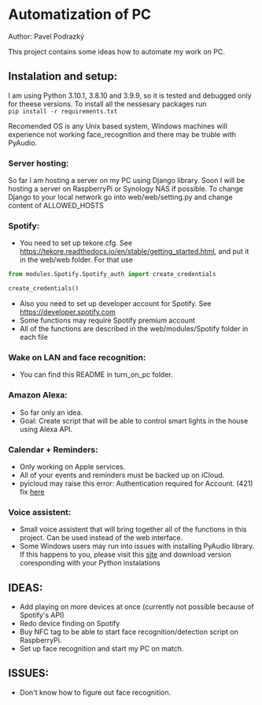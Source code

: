 # Automatization of PC
Author: Pavel Podrazký

This project contains some ideas how to automate my work on PC.

## Instalation and setup:
I am using Python 3.10.1, 3.8.10 and 3.9.9, so it is tested and debugged only for theese versions.
To install all the nessesary packages run <br> 
`pip install -r requirements.txt`

Recomended OS is any Unix based system, Windows machines will experience not working face_recognition and there may be truble with PyAudio.

### Server hosting:
So far I am hosting a server on my PC using Django library. Soon I will be hosting a server on RaspberryPi or Synology NAS if possible.
To change Django to your local network go into web/web/setting.py and change content of ALLOWED_HOSTS 

### Spotify:
* You need to set up tekore.cfg. See https://tekore.readthedocs.io/en/stable/getting_started.html, and put it in the web/web folder. For that use <br>
```python
from modules.Spotify.Spotify_auth import create_credentials

create_credentials()
```
* Also you need to set up developer account for Spotify. See https://developer.spotify.com
* Some functions may require Spotify premium account
* All of the functions are described in the web/modules/Spotify folder in each file
### Wake on LAN and face recognition:
* You can find this README in turn_on_pc folder.

### Amazon Alexa:
* So far only an idea.
* Goal: Create script that will be able to control smart lights in the house using Alexa API.

### Calendar + Reminders:
* Only working on Apple services.
* All of your events and reminders must be backed up on iCloud.
* pyicloud may raise this error: Authentication required for Account. (421) <br> fix <a href="Authentication required for Account. (421)">here</a>

### Voice assistent:
* Small voice assistent that will bring together all of the functions in this project. Can be used instead of the web interface.
* Some Windows users may run into issues with installing PyAudio library. If this happens to you, please visit this <a href='https://www.lfd.uci.edu/~gohlke/pythonlibs/#pyaudio'>site</a> and download version coresponding with your Python instalations

## IDEAS:
* Add playing on more devices at once (currently not possible because of Spotify's API)
* Redo device finding on Spotify
* Buy NFC tag to be able to start face recognition/detection script on RaspberryPi.
* Set up face recognition and start my PC on match.

## ISSUES:
* Don't know how to figure out face recognition.

